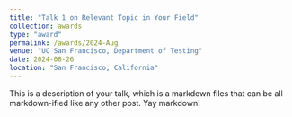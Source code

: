 ```yaml
---
title: "Talk 1 on Relevant Topic in Your Field"
collection: awards
type: "award"
permalink: /awards/2024-Aug
venue: "UC San Francisco, Department of Testing"
date: 2024-08-26
location: "San Francisco, California"
---
```


This is a description of your talk, which is a markdown files that can be all markdown-ified like any other post. Yay markdown!
